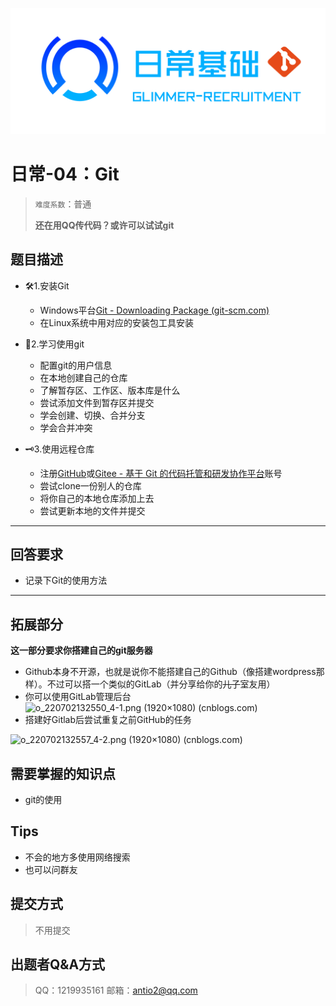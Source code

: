 
![](image/daily.png)

# 日常-04：Git

> `难度系数`：普通
>
> **还在用QQ传代码？或许可以试试git**

## 题目描述

- 🛠️1.安装Git
  - Windows平台[Git - Downloading Package (git-scm.com)](http://git-scm.com/download/win)
  - 在Linux系统中用对应的安装包工具安装

- 🏫2.学习使用git
  - 配置git的用户信息
  - 在本地创建自己的仓库
  - 了解暂存区、工作区、版本库是什么
  - 尝试添加文件到暂存区并提交
  - 学会创建、切换、合并分支
  - 学会合并冲突

- 🗝️3.使用远程仓库
  - 注册[GitHub](https://github.com/)或[Gitee - 基于 Git 的代码托管和研发协作平台](https://gitee.com/)账号
  - 尝试clone一份别人的仓库
  - 将你自己的本地仓库添加上去
  - 尝试更新本地的文件并提交


---

## 回答要求

- 记录下Git的使用方法

---

## 拓展部分

**这一部分要求你搭建自己的git服务器**

- Github本身不开源，也就是说你不能搭建自己的Github（像搭建wordpress那样）。不过可以搭一个类似的GitLab（并分享给你的~~儿子~~室友用）
- 你可以使用GitLab管理后台
![o_220702132550_4-1.png (1920×1080) (cnblogs.com)](https://images.cnblogs.com/cnblogs_com/lizinuo/2181513/o_220702132550_4-1.png)
- 搭建好Gitlab后尝试重复之前GitHub的任务

![o_220702132557_4-2.png (1920×1080) (cnblogs.com)](https://images.cnblogs.com/cnblogs_com/lizinuo/2181513/o_220702132557_4-2.png)

## 需要掌握的知识点

- git的使用

## Tips

- 不会的地方多使用网络搜索
- 也可以问群友

## 提交方式

> 不用提交

## 出题者Q&A方式

> QQ：1219935161
> 邮箱：antio2@qq.com